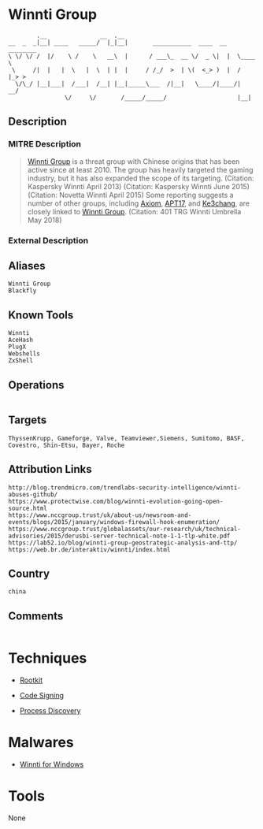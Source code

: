 
# Winnti Group

```
        .__               __  .__                                        
__  _  _|__| ____   _____/  |_|__|       ___________  ____  __ ________  
\ \/ \/ /  |/    \ /    \   __\  |      / ___\_  __ \/  _ \|  |  \____ \ 
 \     /|  |   |  \   |  \  | |  |     / /_/  >  | \(  <_> )  |  /  |_> >
  \/\_/ |__|___|  /___|  /__| |__|_____\___  /|__|   \____/|____/|   __/ 
                \/     \/       /_____/_____/                    |__|    

```

## Description

### MITRE Description

> [Winnti Group](https://attack.mitre.org/groups/G0044) is a threat group with Chinese origins that has been active since at least 2010. The group has heavily targeted the gaming industry, but it has also expanded the scope of its targeting. (Citation: Kaspersky Winnti April 2013) (Citation: Kaspersky Winnti June 2015) (Citation: Novetta Winnti April 2015) Some reporting suggests a number of other groups, including [Axiom](https://attack.mitre.org/groups/G0001), [APT17](https://attack.mitre.org/groups/G0025), and [Ke3chang](https://attack.mitre.org/groups/G0004), are closely linked to [Winnti Group](https://attack.mitre.org/groups/G0044). (Citation: 401 TRG Winnti Umbrella May 2018)

### External Description

> 

## Aliases

```
Winnti Group
Blackfly
```

## Known Tools

```
Winnti
AceHash
PlugX
Webshells
ZxShell
```

## Operations

```

```

## Targets

```
ThyssenKrupp, Gameforge, Valve, Teamviewer,Siemens, Sumitomo, BASF, Covestro, Shin-Etsu, Bayer, Roche
```

## Attribution Links

```
http://blog.trendmicro.com/trendlabs-security-intelligence/winnti-abuses-github/
https://www.protectwise.com/blog/winnti-evolution-going-open-source.html
https://www.nccgroup.trust/uk/about-us/newsroom-and-events/blogs/2015/january/windows-firewall-hook-enumeration/
https://www.nccgroup.trust/globalassets/our-research/uk/technical-advisories/2015/derusbi-server-technical-note-1-1-tlp-white.pdf
https://lab52.io/blog/winnti-group-geostrategic-analysis-and-ttp/
https://web.br.de/interaktiv/winnti/index.html
```

## Country

```
china
```

## Comments

```

```

# Techniques


* [Rootkit](../techniques/Rootkit.md)

* [Code Signing](../techniques/Code-Signing.md)
    
* [Process Discovery](../techniques/Process-Discovery.md)
    

# Malwares


* [Winnti for Windows](../malwares/Winnti-for-Windows.md)


# Tools

None
